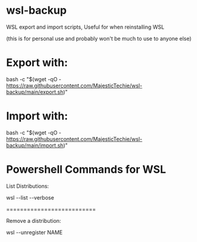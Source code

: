 # wsl-backup
WSL export and import scripts, Useful for when reinstalling WSL

(this is for personal use and probably won't be much to use to anyone else)


# Export with:

bash -c "$(wget -qO - https://raw.githubusercontent.com/MajesticTechie/wsl-backup/main/export.sh)"

# Import with:

bash -c "$(wget -qO - https://raw.githubusercontent.com/MajesticTechie/wsl-backup/main/import.sh)"

# Powershell Commands for WSL
List Distributions:

 wsl --list --verbose

==========================

Remove a distribution:

  wsl --unregister NAME
